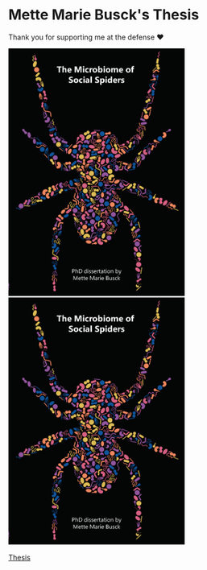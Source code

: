 # Mette Marie Busck's Thesis

Thank you for supporting me at the defense ❤️

<img src="cover.png" alt="Thesis" width=350 />

<img src="cover.png" alt="Thesis" width="350" />

<a href="MMB_thesis.pdf">Thesis</a>

